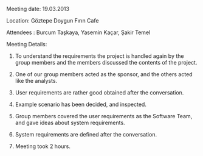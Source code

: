Meeting date: 19.03.2013

Location: Göztepe Doygun Fırın Cafe

Attendees : Burcum Taşkaya, Yasemin Kaçar, Şakir Temel

Meeting Details:

1) To understand the requirements the project is handled again by the group members and the members discussed the contents of the project.

2) One of our group members acted as the sponsor, and the others acted like the analysts.

3) User requirements are rather good obtained after the conversation.

4) Example scenario has been decided, and inspected.

5) Group members covered the user requirements as the Software Team, and gave ideas about system requirements.

6) System requirements are defined after the conversation.

7) Meeting took 2 hours.